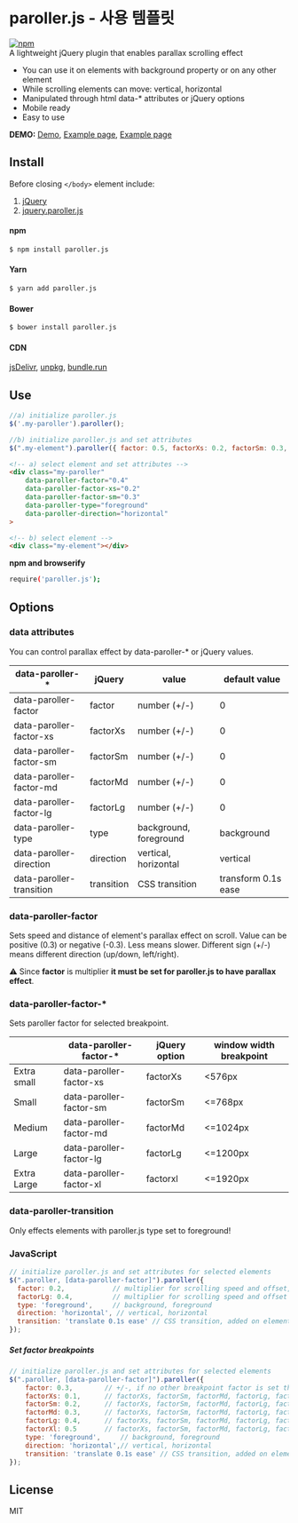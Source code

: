 # paroller.js - 사용 템플릿
[![npm](https://img.shields.io/npm/v/paroller.js.svg)](https://www.npmjs.com/package/paroller.js)    
A lightweight jQuery plugin that enables parallax scrolling effect  
 - You can use it on elements with background property or on any other element  
 - While scrolling elements can move: vertical, horizontal  
 - Manipulated through html data-* attributes or jQuery options  
 - Mobile ready  
 - Easy to use  
  
**DEMO:** [Demo](https://tgomilar.github.io/paroller.js/), [Example page](https://alveus.si/en), [Example page](https://whitetailgin.com/)

## Install  
Before closing ```</body>``` element include:  
  
1. [jQuery](http://jquery.com/download/)  
2. [jquery.paroller.js](https://github.com/tgomilar/paroller.js/tree/master/dist)  
  
  
#### npm  
```sh  
$ npm install paroller.js  
```  
  
#### Yarn  
```sh  
$ yarn add paroller.js  
```  
  
#### Bower  
```sh  
$ bower install paroller.js  
```  
#### CDN
[jsDelivr](https://www.jsdelivr.com/package/npm/paroller.js), 	[unpkg](https://unpkg.com/paroller.js@1.3.1/), [bundle.run](https://bundle.run/paroller.js)

## Use  
```javascript  
//a) initialize paroller.js 
$('.my-paroller').paroller();  

//b) initialize paroller.js and set attributes 
$(".my-element").paroller({ factor: 0.5, factorXs: 0.2, factorSm: 0.3, type: 'foreground', direction: 'horizontal' });  
```  
```html 
<!-- a) select element and set attributes --> 
<div class="my-paroller" 
    data-paroller-factor="0.4" 
    data-paroller-factor-xs="0.2" 
    data-paroller-factor-sm="0.3" 
    data-paroller-type="foreground" 
    data-paroller-direction="horizontal"
>

<!-- b) select element -->  
<div class="my-element"></div>  
```  
  
**npm and browserify**  
```sh  
require('paroller.js');  
```  
  
## Options  
### data attributes  
You can control parallax effect by data-paroller-* or jQuery values.  
  
| data-paroller-* | jQuery | value | default value |  
| ------ |----- | ------ | ------ |  
| data-paroller-factor | factor | number (+/-) | 0 |  
| data-paroller-factor-xs | factorXs | number (+/-)  | 0 |  
| data-paroller-factor-sm | factorSm | number (+/-)  | 0 |  
| data-paroller-factor-md | factorMd | number (+/-)  | 0 |  
| data-paroller-factor-lg | factorLg | number (+/-)  | 0 |  
| data-paroller-type | type | background, foreground | background |  
| data-paroller-direction | direction | vertical, horizontal | vertical |  
| data-paroller-transition | transition | CSS transition | transform 0.1s ease |  
  
### data-paroller-factor  
Sets speed and distance of element's parallax effect on scroll. Value can be positive (0.3) or negative (-0.3). Less means slower. Different sign (+/-) means different direction (up/down, left/right).  
  
:warning: Since **factor** is multiplier **it must be set for paroller.js to have parallax effect**.   
  
### data-paroller-factor-*  
Sets paroller factor for selected breakpoint.   
  
|  | data-paroller-factor-* | jQuery option | window width breakpoint |  
| ------ | ------ | ------ | ------ |  
| Extra small | data-paroller-factor-xs | factorXs | <576px |  
| Small | data-paroller-factor-sm | factorSm | <=768px|  
| Medium | data-paroller-factor-md | factorMd | <=1024px|  
| Large | data-paroller-factor-lg | factorLg| <=1200px|  
| Extra Large | data-paroller-factor-xl | factorxl| <=1920px|  

### data-paroller-transition 
Only effects elements with paroller.js type set to foreground! 
  
### JavaScript  
```javascript  
// initialize paroller.js and set attributes for selected elements  
$(".paroller, [data-paroller-factor]").paroller({  
  factor: 0.2,            // multiplier for scrolling speed and offset, +- values for direction control  
  factorLg: 0.4,          // multiplier for scrolling speed and offset if window width is less than 1200px, +- values for direction control  
  type: 'foreground',     // background, foreground  
  direction: 'horizontal', // vertical, horizontal  
  transition: 'translate 0.1s ease' // CSS transition, added on elements where type:'foreground' 
});  
  ```  
##### Set factor breakpoints  
  
```javascript  
// initialize paroller.js and set attributes for selected elements  
$(".paroller, [data-paroller-factor]").paroller({  
    factor: 0.3,        // +/-, if no other breakpoint factor is set this value is selected  
    factorXs: 0.1,      // factorXs, factorSm, factorMd, factorLg, factorXl      
    factorSm: 0.2,      // factorXs, factorSm, factorMd, factorLg, factorXl      
    factorMd: 0.3,      // factorXs, factorSm, factorMd, factorLg, factorXl      
    factorLg: 0.4,      // factorXs, factorSm, factorMd, factorLg, factorXl
    factorXl: 0.5       // factorXs, factorSm, factorMd, factorLg, factorXl
    type: 'foreground',     // background, foreground  
    direction: 'horizontal',// vertical, horizontal 
    transition: 'translate 0.1s ease' // CSS transition, added on elements where type:'foreground' 
});  
  ```  
  
License  
----  
  
MIT
